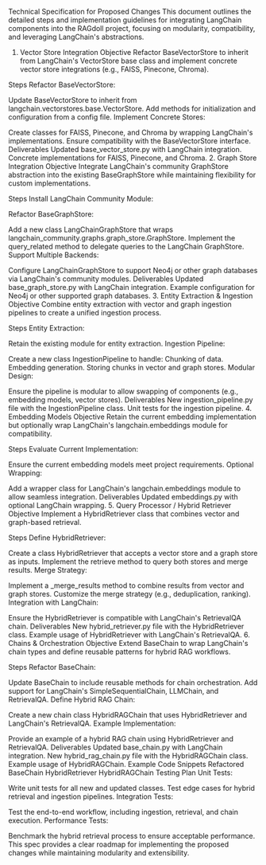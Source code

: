 Technical Specification for Proposed Changes
This document outlines the detailed steps and implementation guidelines for integrating LangChain components into the RAGdoll project, focusing on modularity, compatibility, and leveraging LangChain's abstractions.

1. Vector Store Integration
Objective
Refactor BaseVectorStore to inherit from LangChain's VectorStore base class and implement concrete vector store integrations (e.g., FAISS, Pinecone, Chroma).

Steps
Refactor BaseVectorStore:

Update BaseVectorStore to inherit from langchain.vectorstores.base.VectorStore.
Add methods for initialization and configuration from a config file.
Implement Concrete Stores:

Create classes for FAISS, Pinecone, and Chroma by wrapping LangChain's implementations.
Ensure compatibility with the BaseVectorStore interface.
Deliverables
Updated base_vector_store.py with LangChain integration.
Concrete implementations for FAISS, Pinecone, and Chroma.
2. Graph Store Integration
Objective
Integrate LangChain's community GraphStore abstraction into the existing BaseGraphStore while maintaining flexibility for custom implementations.

Steps
Install LangChain Community Module:

Refactor BaseGraphStore:

Add a new class LangChainGraphStore that wraps langchain_community.graphs.graph_store.GraphStore.
Implement the query_related method to delegate queries to the LangChain GraphStore.
Support Multiple Backends:

Configure LangChainGraphStore to support Neo4j or other graph databases via LangChain's community modules.
Deliverables
Updated base_graph_store.py with LangChain integration.
Example configuration for Neo4j or other supported graph databases.
3. Entity Extraction & Ingestion
Objective
Combine entity extraction with vector and graph ingestion pipelines to create a unified ingestion process.

Steps
Entity Extraction:

Retain the existing module for entity extraction.
Ingestion Pipeline:

Create a new class IngestionPipeline to handle:
Chunking of data.
Embedding generation.
Storing chunks in vector and graph stores.
Modular Design:

Ensure the pipeline is modular to allow swapping of components (e.g., embedding models, vector stores).
Deliverables
New ingestion_pipeline.py file with the IngestionPipeline class.
Unit tests for the ingestion pipeline.
4. Embedding Models
Objective
Retain the current embedding implementation but optionally wrap LangChain's langchain.embeddings module for compatibility.

Steps
Evaluate Current Implementation:

Ensure the current embedding models meet project requirements.
Optional Wrapping:

Add a wrapper class for LangChain's langchain.embeddings module to allow seamless integration.
Deliverables
Updated embeddings.py with optional LangChain wrapping.
5. Query Processor / Hybrid Retriever
Objective
Implement a HybridRetriever class that combines vector and graph-based retrieval.

Steps
Define HybridRetriever:

Create a class HybridRetriever that accepts a vector store and a graph store as inputs.
Implement the retrieve method to query both stores and merge results.
Merge Strategy:

Implement a _merge_results method to combine results from vector and graph stores.
Customize the merge strategy (e.g., deduplication, ranking).
Integration with LangChain:

Ensure the HybridRetriever is compatible with LangChain's RetrievalQA chain.
Deliverables
New hybrid_retriever.py file with the HybridRetriever class.
Example usage of HybridRetriever with LangChain's RetrievalQA.
6. Chains & Orchestration
Objective
Extend BaseChain to wrap LangChain's chain types and define reusable patterns for hybrid RAG workflows.

Steps
Refactor BaseChain:

Update BaseChain to include reusable methods for chain orchestration.
Add support for LangChain's SimpleSequentialChain, LLMChain, and RetrievalQA.
Define Hybrid RAG Chain:

Create a new chain class HybridRAGChain that uses HybridRetriever and LangChain's RetrievalQA.
Example Implementation:

Provide an example of a hybrid RAG chain using HybridRetriever and RetrievalQA.
Deliverables
Updated base_chain.py with LangChain integration.
New hybrid_rag_chain.py file with the HybridRAGChain class.
Example usage of HybridRAGChain.
Example Code Snippets
Refactored BaseChain
HybridRetriever
HybridRAGChain
Testing Plan
Unit Tests:

Write unit tests for all new and updated classes.
Test edge cases for hybrid retrieval and ingestion pipelines.
Integration Tests:

Test the end-to-end workflow, including ingestion, retrieval, and chain execution.
Performance Tests:

Benchmark the hybrid retrieval process to ensure acceptable performance.
This spec provides a clear roadmap for implementing the proposed changes while maintaining modularity and extensibility.